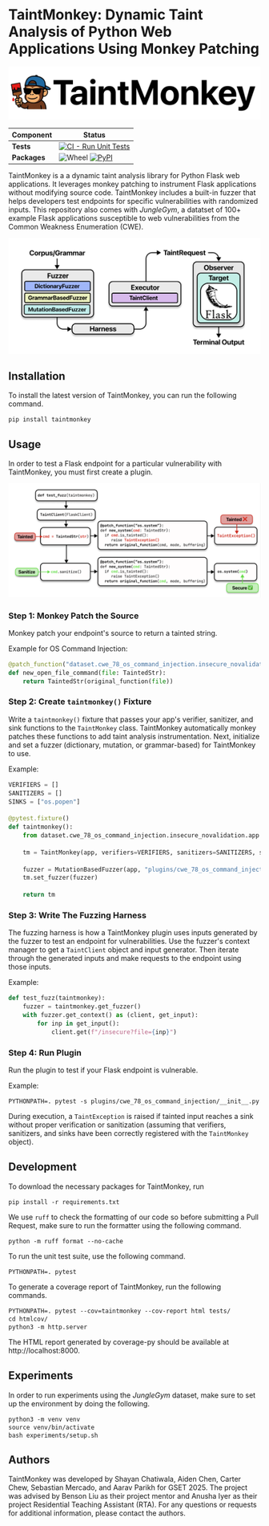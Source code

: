 # TaintMonkey: Dynamic Taint Analysis of Python Web Applications Using Monkey Patching

![TaintMonkey banner](https://raw.githubusercontent.com/bliutech/TaintMonkey/refs/heads/main/.github/taintmonkey_banner.png)

| **Component** | **Status** |
| ----------- | ----------------------------------------------------------------------------------------------------- |
| **Tests**   | [![CI - Run Unit Tests](https://github.com/bliutech/TaintMonkey/actions/workflows/test.yaml/badge.svg)](https://github.com/bliutech/TaintMonkey/actions) |
| **Packages** | ![Wheel](https://img.shields.io/pypi/wheel/taintmonkey.svg) [![PyPI](https://img.shields.io/pypi/v/taintmonkey.svg)](https://pypi.org/project/taintmonkey/) |

TaintMonkey is a a dynamic taint analysis library for Python Flask web applications. It leverages monkey patching to instrument Flask applications without modifying source code. TaintMonkey includes a built-in fuzzer that helps developers test endpoints for specific vulnerabilities with randomized inputs. This repository also comes with *JungleGym*, a datatset of 100+ example Flask applications susceptible to web vulnerabilities from the Common Weakness Enumeration (CWE). 

![TaintMonkey components](https://raw.githubusercontent.com/bliutech/TaintMonkey/refs/heads/main/.github/taintmonkey_components.png)

## Installation
To install the latest version of TaintMonkey, you can run the following command.

```
pip install taintmonkey
```

## Usage
In order to test a Flask endpoint for a particular vulnerability with TaintMonkey, you must first create a plugin.

![TaintMonkey dataflow](https://raw.githubusercontent.com/bliutech/TaintMonkey/refs/heads/main/.github/taintmonkey_dataflow.png)

### Step 1: Monkey Patch the Source
Monkey patch your endpoint's source to return a tainted string.

Example for OS Command Injection:
```python
@patch_function("dataset.cwe_78_os_command_injection.insecure_novalidation.app.open_file_command")
def new_open_file_command(file: TaintedStr):
    return TaintedStr(original_function(file))
```

### Step 2: Create `taintmonkey()` Fixture
Write a `taintmonkey()` fixture that passes your app's verifier, sanitizer, and sink functions to the `TaintMonkey` class. TaintMonkey automatically monkey patches these functions to add taint analysis instrumentation. Next, initialize and set a fuzzer (dictionary, mutation, or grammar-based) for TaintMonkey to use.

Example:
```python
VERIFIERS = []
SANITIZERS = []
SINKS = ["os.popen"]

@pytest.fixture()
def taintmonkey():
    from dataset.cwe_78_os_command_injection.insecure_novalidation.app import app

    tm = TaintMonkey(app, verifiers=VERIFIERS, sanitizers=SANITIZERS, sinks=SINKS)

    fuzzer = MutationBasedFuzzer(app, "plugins/cwe_78_os_command_injection/corpus.txt")
    tm.set_fuzzer(fuzzer)

    return tm
```

### Step 3: Write The Fuzzing Harness
The fuzzing harness is how a TaintMonkey plugin uses inputs generated by the fuzzer to test an endpoint for vulnerabilities. Use the fuzzer's context manager to get a `TaintClient` object and input generator. Then iterate through the generated inputs and make requests to the endpoint using those inputs.

Example:
```python
def test_fuzz(taintmonkey):
    fuzzer = taintmonkey.get_fuzzer()
    with fuzzer.get_context() as (client, get_input):
        for inp in get_input():
            client.get(f"/insecure?file={inp}")
```

### Step 4: Run Plugin
Run the plugin to test if your Flask endpoint is vulnerable.

Example:
```
PYTHONPATH=. pytest -s plugins/cwe_78_os_command_injection/__init__.py
```

During execution, a `TaintException` is raised if tainted input reaches a sink without proper verification or sanitization (assuming that verifiers, sanitizers, and sinks have been correctly registered with the `TaintMonkey` object).


## Development
To download the necessary packages for TaintMonkey, run
```
pip install -r requirements.txt
```

We use `ruff` to check the formatting of our code so before submitting a Pull Request, make sure to run the formatter using the following command.

```
python -m ruff format --no-cache
```

To run the unit test suite, use the following command.

```
PYTHONPATH=. pytest
```

To generate a coverage report of TaintMonkey, run the following commands.

```
PYTHONPATH=. pytest --cov=taintmonkey --cov-report html tests/
cd htmlcov/
python3 -m http.server
```

The HTML report generated by coverage-py should be available at http://localhost:8000.

## Experiments
In order to run experiments using the *JungleGym* dataset, make sure to set up the environment by doing the following.

```
python3 -m venv venv
source venv/bin/activate
bash experiments/setup.sh
```

## Authors
TaintMonkey was developed by Shayan Chatiwala, Aiden Chen, Carter Chew, Sebastian Mercado, and Aarav Parikh for GSET 2025. The project was advised by Benson Liu as their project mentor and Anusha Iyer as their project Residential Teaching Assistant (RTA). For any questions or requests for additional information, please contact the authors.

